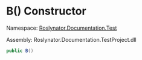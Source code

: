 # B\(\) Constructor

Namespace: [Roslynator.Documentation.Test](../../README.md)

Assembly: Roslynator\.Documentation\.TestProject\.dll

```csharp
public B()
```

